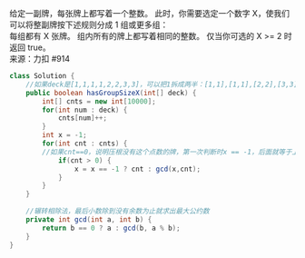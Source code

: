 给定一副牌，每张牌上都写着一个整数。
此时，你需要选定一个数字 X，使我们可以将整副牌按下述规则分成 1 组或更多组：  
每组都有 X 张牌。
组内所有的牌上都写着相同的整数。
仅当你可选的 X >= 2 时返回 true。  
来源：力扣 #914  
```java
class Solution {
    //如果deck是[1,1,1,1,2,2,3,3]，可以把1拆成两半：[1,1],[1,1],[2,2],[3,3]，因此每个点数的牌的张数的最大公约数只要不>1就可以
    public boolean hasGroupSizeX(int[] deck) {
        int[] cnts = new int[10000];
        for(int num : deck) {
            cnts[num]++;
        }
        int x = -1;
        for(int cnt : cnts) {
        //如果cnt==0，说明压根没有这个点数的牌，第一次判断时x == -1，后面就等于上一次cnt，让这次的张数和上次张数求最大公约数。
            if(cnt > 0) {
                x = x == -1 ? cnt : gcd(x,cnt);
            }
        }
    }
    
    //辗转相除法，最后小数除到没有余数为止就求出最大公约数
    private int gcd(int a, int b) {
        return b == 0 ? a : gcd(b, a % b);
    }
}
```
